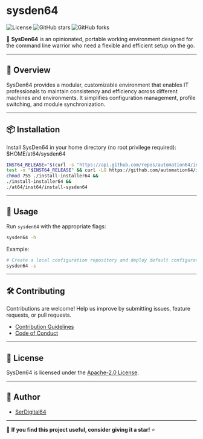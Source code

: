 # sysden64

![License](https://img.shields.io/github/license/automation64/sysden64)
![GitHub stars](https://img.shields.io/github/stars/automation64/sysden64?style=social)
![GitHub forks](https://img.shields.io/github/forks/automation64/sysden64?style=social)

🚀 **SysDen64** is an opinionated, portable working environment designed for the command line warrior who need a flexible and efficient setup on the go.

---

## 📌 Overview

SysDen64 provides a modular, customizable environment that enables IT professionals to maintain consistency and efficiency across different machines and environments. It simplifies configuration management, profile switching, and module synchronization.

---

## 📦 Installation

Install SysDen64 in your home directory (no root privilege required): $HOME/at64/sysden64

```sh
INST64_RELEASE="$(curl -s "https://api.github.com/repos/automation64/installer64/releases/latest" | grep '"tag_name":' | cut -d '"' -f 4)" &&
test -n "$INST64_RELEASE" && curl -LO https://github.com/automation64/installer64/releases/download/${INST64_RELEASE}/install-installer64 &&
chmod 755 ./install-installer64 &&
./install-installer64 &&
./at64/inst64/install-sysden64
```

---

## 🚀 Usage

Run `sysden64` with the appropriate flags:

```sh
sysden64 -h
```

Example:

```sh
# Create a local configuration repository and deploy default configuration files
sysden64 -s
```

---

## 🛠 Contributing

Contributions are welcome! Help us improve by submitting issues, feature requests, or pull requests.

- [Contribution Guidelines](https://github.com/automation64/sysden64/blob/main/CONTRIBUTING.md)
- [Code of Conduct](https://github.com/automation64/sysden64/blob/main/CODE_OF_CONDUCT.md)

---

## 📜 License

SysDen64 is licensed under the [Apache-2.0 License](https://www.apache.org/licenses/LICENSE-2.0.txt).

---

## 👤 Author

- [SerDigital64](https://github.com/serdigital64)

---

🌟 **If you find this project useful, consider giving it a star!** ⭐
